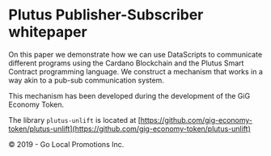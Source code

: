 # Plutus Publisher-Subscriber whitepaper

On this paper we demonstrate how we can use DataScripts to communicate different programs using the Cardano Blockchain and the Plutus Smart Contract programming language. We construct a mechanism that works in a way akin to a pub-sub communication system.

This mechanism has been developed during the development of the GiG Economy Token.

The library `plutus-unlift` is located at [https://github.com/gig-economy-token/plutus-unlift](https://github.com/gig-economy-token/plutus-unlift)

&copy; 2019 - Go Local Promotions Inc.
